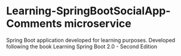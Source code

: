 # Learning-SpringBootSocialApp-Comments microservice
Spring Boot application developed for learning purposes. Developed following the book Learning Spring Boot 2.0 - Second Edition
